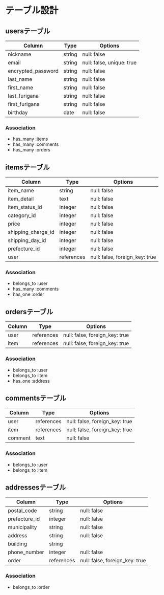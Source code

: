 # テーブル設計

## usersテーブル

|Column                   |Type         |Options                        |
|-------------------------|-------------|-------------------------------|
|nickname                 |string       |null: false                    |
|email                    |string       |null: false, unique: true      |
|encrypted_password       |string       |null: false                    |
|last_name                |string       |null: false                    |
|first_name               |string       |null: false                    |
|last_furigana            |string       |null: false                    |
|first_furigana           |string       |null: false                    |
|birthday                 |date         |null: false                    |

### Association

- has_many :items
- has_many :comments
- has_many :orders

## itemsテーブル

|Column             |Type         |Options                        |
|-------------------|-------------|-------------------------------|
|item_name          |string       |null: false                    |
|item_detail        |text         |null: false                    |
|item_status_id     |integer      |null: false                    |
|category_id        |integer      |null: false                    |
|price              |integer      |null: false                    |
|shipping_charge_id |integer      |null: false                    |
|shipping_day_id    |integer      |null: false                    |
|prefecture_id      |integer      |null: false                    |
|user               |references   |null: false, foreign_key: true |

### Association

- belongs_to :user
- has_many :comments
- has_one :order

## ordersテーブル

|Column         |Type         |Options                        |
|---------------|-------------|-------------------------------|
|user           |references   |null: false, foreign_key: true |
|item           |references   |null: false, foreign_key: true |

### Association

- belongs_to :user
- belongs_to :item
- has_one :address

## commentsテーブル

|Column         |Type         |Options                        |
|---------------|-------------|-------------------------------|
|user           |references   |null: false, foreign_key: true |
|item           |references   |null: false, foreign_key: true |
|comment        |text         |null: false                    |

### Association

- belongs_to :user
- belongs_to :item

## addressesテーブル

|Column         |Type         |Options                        |
|---------------|-------------|-------------------------------|
|postal_code    |string       |null: false                    |
|prefecture_id  |integer      |null: false                    |
|municipality   |string       |null: false                    |
|address        |string       |null: false                    |
|building       |string       |                               |
|phone_number   |integer      |null: false                    |
|order          |references   |null: false, foreign_key: true |

### Association

- belongs_to :order